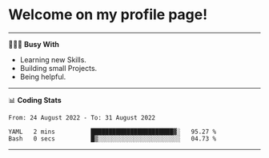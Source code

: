 # Welcome on my profile page!
<!-- print(("dralla"[::-1]+"s").capitalize()) -->

---
👨🏻‍💻 **Busy With**
* Learning new Skills.
* Building small Projects.
* Being helpful.

---
📊 **Coding Stats**
<!--START_SECTION:waka-->

```text
From: 24 August 2022 - To: 31 August 2022

YAML   2 mins          ███████████████████████▓░   95.27 %
Bash   0 secs          █▒░░░░░░░░░░░░░░░░░░░░░░░   04.73 %
```

<!--END_SECTION:waka-->
---
